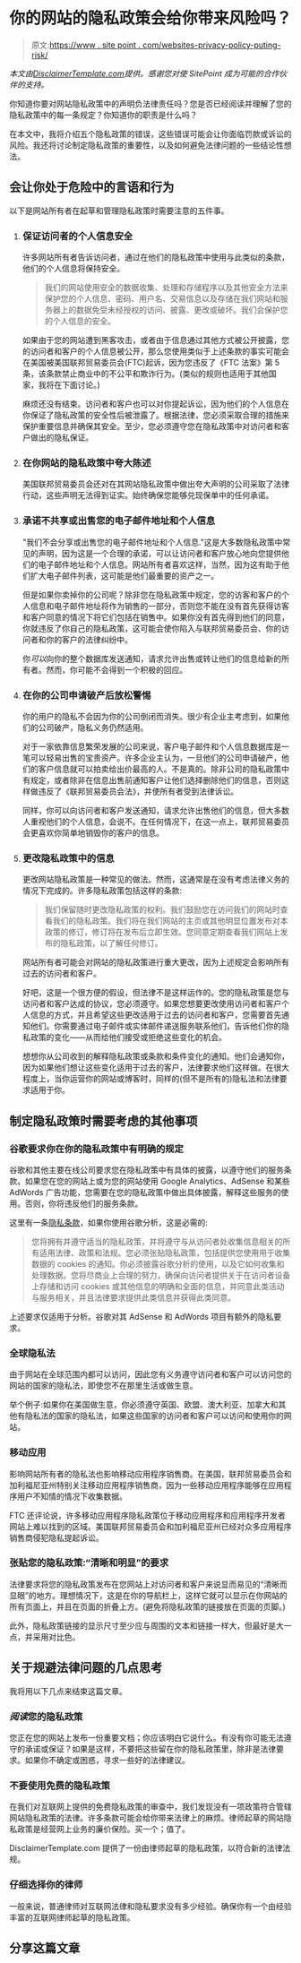 # 你的网站的隐私政策会给你带来风险吗？

> 原文:[https://www . site point . com/websites-privacy-policy-puting-risk/](https://www.sitepoint.com/websites-privacy-policy-putting-risk/)

*本文由[DisclaimerTemplate.com](http://www.disclaimertemplate.com/)提供。感谢您对使 SitePoint 成为可能的合作伙伴的支持。*

你知道你要对网站隐私政策中的声明负法律责任吗？您是否已经阅读并理解了您的隐私政策中的每一条规定？你知道你的职责是什么吗？

在本文中，我将介绍五个隐私政策的错误，这些错误可能会让你面临罚款或诉讼的风险。我还将讨论制定隐私政策的重要性，以及如何避免法律问题的一些结论性想法。

## 会让你处于危险中的言语和行为

以下是网站所有者在起草和管理隐私政策时需要注意的五件事。

1.  ### 保证访问者的个人信息安全

    许多网站所有者告诉访问者，通过在他们的隐私政策中使用与此类似的条款，他们的个人信息将保持安全。

    > 我们的网站使用安全的数据收集、处理和存储程序以及其他安全方法来保护您的个人信息、密码、用户名、交易信息以及存储在我们网站和服务器上的数据免受未经授权的访问、披露、更改或破坏。我们会保护您的个人信息的安全。

    如果由于您的网站遭到黑客攻击，或者由于信息通过其他方式被公开披露，您的访问者和客户的个人信息被公开，那么您使用类似于上述条款的事实可能会在美国被美国联邦贸易委员会(FTC)起诉，因为您违反了《FTC 法案》第 5 条，该条款禁止商业中的不公平和欺诈行为。(类似的规则也适用于其他国家，我将在下面讨论。)

    麻烦还没有结束。访问者和客户也可以对你提起诉讼，因为他们的个人信息在你保证了隐私政策的安全性后被泄露了。根据法律，您必须采取合理的措施来保护重要信息并确保其安全。至少，您必须遵守您在隐私政策中对访问者和客户做出的隐私保证。

2.  ### 在你网站的隐私政策中夸大陈述

    美国联邦贸易委员会还对在其网站隐私政策中做出夸大声明的公司采取了法律行动，这些声明无法得到证实。始终确保您能够兑现保单中的任何承诺。

3.  ### 承诺不共享或出售您的电子邮件地址和个人信息

    "我们不会分享或出售您的电子邮件地址和个人信息."这是大多数隐私政策中常见的声明，因为这是一个合理的承诺，可以让访问者和客户放心地向您提供他们的电子邮件地址和个人信息。网站所有者喜欢这样，当然，因为这有助于他们扩大电子邮件列表，这可能是他们最重要的资产之一。

    但是如果你卖掉你的公司呢？除非您在隐私政策中规定，您的访客和客户的个人信息和电子邮件地址将作为销售的一部分，否则您不能在没有首先获得访客和客户同意的情况下将它们包括在销售中。如果你没有首先得到他们的同意，你就违反了你自己的隐私政策，这可能会使你陷入与联邦贸易委员会、你的访问者和你的客户的法律纠纷中。

    你*可以*向你的整个数据库发送通知，请求允许出售或转让他们的信息给新的所有者。然而，你可能不会得到一个积极的回应。

4.  ### 在你的公司申请破产后放松警惕

    你的用户的隐私不会因为你的公司倒闭而消失。很少有企业主考虑到，如果他们的公司破产，隐私义务仍然适用。

    对于一家依靠信息繁荣发展的公司来说，客户电子邮件和个人信息数据库是一笔可以轻易出售的宝贵资产。许多企业主认为，一旦他们的公司申请破产，他们的客户信息就可以拍卖给出价最高的人。不是真的。除非公司的隐私政策中有规定，或者除非在信息出售前通知客户让他们选择删除他们的信息，否则这样做违反了《联邦贸易委员会法》，并使所有者受到法律诉讼。

    同样，你可以向访问者和客户发送通知，请求允许出售他们的信息，但大多数人重视他们的个人信息，会说不。在任何情况下，在这一点上，联邦贸易委员会更喜欢你简单地销毁你的客户的信息。

5.  ### 更改隐私政策中的信息

    更改网站隐私政策是一种常见的做法。然而，这通常是在没有考虑法律义务的情况下完成的。许多隐私政策包括这样的条款:

    > 我们保留随时更改隐私政策的权利。我们鼓励您在访问我们的网站时查看我们的隐私政策。我们将在我们网站的主页或其他明显位置发布对本政策的修订，修订将在发布后立即生效。您同意定期查看我们网站上发布的隐私政策，以了解任何修订。

    网站所有者可能会对网站的隐私政策进行重大更改，因为上述规定会影响所有过去的访问者和客户。

    好吧，这是一个很方便的假设，但法律不是这样运作的。您的隐私政策是您与访问者和客户达成的协议，您必须遵守。如果您想要更改使用访问者和客户个人信息的方式，并且希望这些更改适用于过去的访问者和客户，您需要首先通知他们。你需要通过电子邮件或实体邮件递送服务联系他们，告诉他们你的隐私政策的变化——从而给他们接受或拒绝这些变化的机会。

    想想你从公司收到的解释隐私政策或条款和条件变化的通知。他们会通知你，因为如果他们想让这些变化适用于过去的客户，法律要求他们这样做。在很大程度上，当你运营你的网站或博客时，同样的(但不是所有的)隐私法和法律要求适用于你。

## 制定隐私政策时需要考虑的其他事项

### 谷歌要求你在你的隐私政策中有明确的规定

谷歌和其他主要在线公司要求您在隐私政策中有具体的披露，以遵守他们的服务条款。如果您在您的网站上或为您的网站使用 Google Analytics、AdSense 和某些 AdWords 广告功能，您需要在您的隐私政策中做出具体披露，解释这些服务的使用。否则，你将违反他们的服务条款。

这里有一条[隐私条款](http://www.google.com.au/analytics/terms/us.html)，如果你使用谷歌分析，这是必需的:

> 您将拥有并遵守适当的隐私政策，并将遵守与从访问者处收集信息相关的所有适用法律、政策和法规。您必须张贴隐私政策，包括提供您使用用于收集数据的 cookies 的通知。你必须披露谷歌分析的使用，以及它如何收集和处理数据。您将尽商业上合理的努力，确保向访问者提供关于在访问者设备上存储和访问 cookies 或其他信息的明确和全面的信息，并同意此类活动与服务相关，并且法律要求提供此类信息并获得此类同意。

上述要求仅适用于分析。谷歌对其 AdSense 和 AdWords 项目有额外的隐私要求。

### 全球隐私法

由于网站在全球范围内都可以访问，因此您有义务遵守访问者和客户可以访问您的网站的国家的隐私法，即使您不在那里生活或做生意。

举个例子:如果你在美国做生意，你必须遵守英国、欧盟、澳大利亚、加拿大和其他有隐私法的国家的隐私法，如果这些国家的访问者和客户可以访问和使用你的网站。

### 移动应用

影响网站所有者的隐私法也影响移动应用程序销售商。在美国，联邦贸易委员会和加利福尼亚州特别关注移动应用程序销售商，因为一些移动应用程序能够在应用程序用户不知情的情况下收集数据。

FTC 还评论说，许多移动应用程序隐私政策位于移动应用程序和应用程序开发者网站上难以找到的区域。美国联邦贸易委员会和加利福尼亚州已经对众多应用程序销售商侵犯隐私提起诉讼。

### 张贴您的隐私政策:“清晰和明显”的要求

法律要求将您的隐私政策发布在您网站上对访问者和客户来说显而易见的“清晰而显眼”的地方。理想情况下，这是在你的导航栏上，这样它就可以显示在你网站的所有页面上，并且在页面的折叠上方。(避免将隐私政策的链接放在页面的页脚。)

此外，隐私政策链接的显示尺寸至少应与周围的文本和链接一样大，但最好是大一点，并采用对比色。

## 关于规避法律问题的几点思考

我将用以下几点来结束这篇文章。

### *阅读*您的隐私政策

您正在您的网站上发布一份重要文档；你应该明白它说什么。有没有你可能无法遵守的承诺或保证？如果是这样，不要把这些留在你的隐私政策里，除非是法律要求。如果你不确定或困惑，寻求一些好的法律建议。

### 不要使用免费的隐私政策

在我们对互联网上提供的免费隐私政策的审查中，我们发现没有一项政策符合管辖网站隐私政策的法律。许多条款可能会给你带来法律上的麻烦。律师起草的网站隐私政策是经营网上业务的廉价保险。买一个；值了。

DisclaimerTemplate.com 提供了一份由律师起草的隐私政策，以符合新的法律法规。

### 仔细选择你的律师

一般来说，普通律师对互联网法律和隐私要求没有多少经验。确保你有一个由经验丰富的互联网律师起草的隐私政策。

## 分享这篇文章